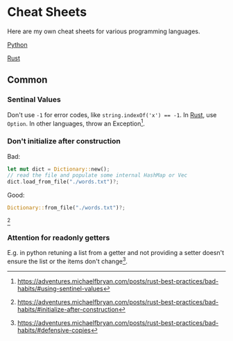 # Cheat Sheets

Here are my own cheat sheets for various programming languages.

[Python](python)

[Rust](rust)

## Common

### Sentinal Values

Don't use `-1` for error codes, like `string.indexOf('x') == -1`. In [Rust](rust), use `Option`. In other languages, throw an Exception[^sentinal].

[^sentinal]: https://adventures.michaelfbryan.com/posts/rust-best-practices/bad-habits/#using-sentinel-values

### Don't initialize after construction

Bad:

```rust
let mut dict = Dictionary::new();
// read the file and populate some internal HashMap or Vec
dict.load_from_file("./words.txt")?;
```

Good:

```rust
Dictionary::from_file("./words.txt")?;
```

[^init-after-construction]

[^init-after-construction]: https://adventures.michaelfbryan.com/posts/rust-best-practices/bad-habits/#initialize-after-construction

### Attention for readonly getters

E.g. in python retuning a list from a getter and not providing a setter doesn't ensure the list or the items don't change[^readonly-getters].

[^readonly-getters]: https://adventures.michaelfbryan.com/posts/rust-best-practices/bad-habits/#defensive-copies
